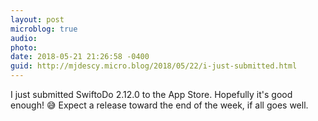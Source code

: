 ```yaml
---
layout: post
microblog: true
audio: 
photo: 
date: 2018-05-21 21:26:58 -0400
guid: http://mjdescy.micro.blog/2018/05/22/i-just-submitted.html
---
```

I just submitted SwiftoDo 2.12.0 to the App Store. Hopefully it's good enough! 😅 Expect a release toward the end of the week, if all goes well.
